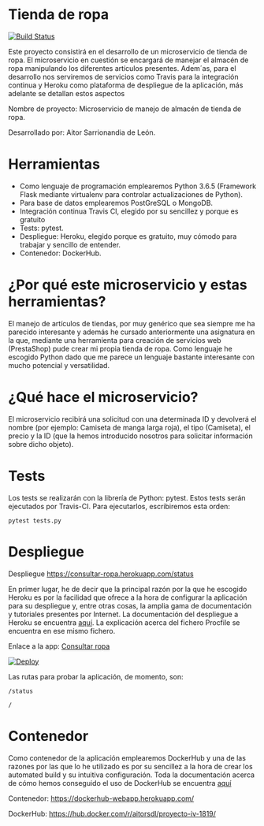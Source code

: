 # Tienda de ropa

[![Build Status](https://travis-ci.org/aitorSDL/proyecto-iv-1819.svg?branch=master)](https://travis-ci.org/aitorSDL/proyecto-iv-1819)

Este proyecto consistirá en el desarrollo de un microservicio de tienda de ropa. El microservicio en cuestión se encargará de manejar el almacén de ropa manipulando los diferentes artículos presentes. Adem´as, para el desarrollo nos serviremos de servicios como Travis para la integración continua y Heroku como plataforma de despliegue de la aplicación, más adelante se detallan estos aspectos

Nombre de proyecto: Microservicio de manejo de almacén de tienda de ropa.

Desarrollado por: Aitor Sarrionandia de León.

# Herramientas

- Como lenguaje de programación emplearemos Python 3.6.5 (Framework Flask mediante virtualenv para controlar actualizaciones de Python).  
- Para base de datos emplearemos PostGreSQL o MongoDB.
- Integración continua Travis CI, elegido por su sencillez y porque es gratuito 
- Tests: pytest.
- Despliegue: Heroku, elegido porque es gratuito, muy cómodo para trabajar y sencillo de entender.
- Contenedor: DockerHub.

# ¿Por qué este microservicio y estas herramientas?

El manejo de artículos de tiendas, por muy genérico que sea siempre me ha parecido interesante y además he cursado anteriormente una asignatura en la que, mediante una herramienta para creación de servicios web (PrestaShop) pude crear mi propia tienda de ropa. Como lenguaje he escogido Python dado que me parece un lenguaje bastante interesante con mucho potencial y versatilidad.

# ¿Qué hace el microservicio?

El microservicio recibirá una solicitud con una determinada ID y devolverá el nombre (por ejemplo: Camiseta de manga larga roja), el tipo (Camiseta), el precio y la ID (que la hemos introducido nosotros para solicitar información sobre dicho objeto).

# Tests

Los tests se realizarán con la librería de Python: pytest. Estos tests serán ejecutados por Travis-CI. Para ejecutarlos, escribiremos esta orden:

`pytest tests.py`

# Despliegue

Despliegue https://consultar-ropa.herokuapp.com/status 

En primer lugar, he de decir que la principal razón por la que he escogido Heroku es por la facilidad que ofrece a la hora de configurar la aplicación para su despliegue y, entre otras cosas, la amplia gama de documentación y tutoriales presentes por Internet. La documentación del despliegue a Heroku se encuentra [aquí](https://github.com/aitorSDL/proyecto-iv-1819/doc/despliegueHeroku.md). La explicación acerca del fichero Procfile se encuentra en ese mismo fichero.

Enlace a la app: [Consultar ropa](https://consultar-ropa.herokuapp.com/)

[![Deploy](https://www.herokucdn.com/deploy/button.svg)](https://consultar-ropa.herokuapp.com/)

Las rutas para probar la aplicación, de momento, son:
  
  `/status`
  
   `/`

# Contenedor

Como contenedor de la aplicación emplearemos DockerHub y una de las razones por las que lo he utilizado es por su sencillez a la hora de crear los automated build y su intuitiva configuración. Toda la documentación acerca de cómo hemos conseguido el uso de DockerHub se encuentra [aquí](proyecto-iv-1819/doc/contenedorDockerHub.md)

Contenedor: https://dockerhub-webapp.herokuapp.com/

DockerHub: https://hub.docker.com/r/aitorsdl/proyecto-iv-1819/

